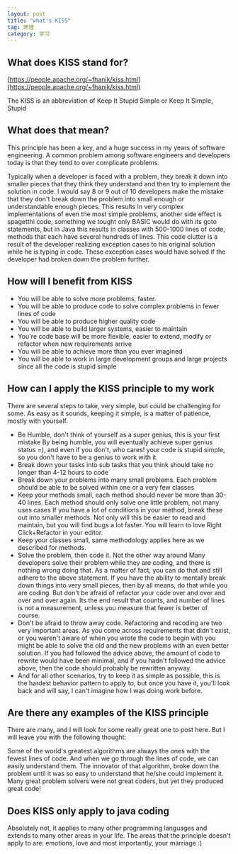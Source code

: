 ```yaml
---
layout: post
title: "what's KISS"
tag: 原理
category: 学习
---
```


## What does KISS stand for?
[https://people.apache.org/~fhanik/kiss.html](https://people.apache.org/~fhanik/kiss.html)

The KISS is an abbreviation of Keep It Stupid Simple or Keep It Simple, Stupid

## What does that mean?

This principle has been a key, and a huge success in my years of software engineering. A common problem among software engineers and developers today is that they tend to over complicate problems.

Typically when a developer is faced with a problem, they break it down into smaller pieces that they think they understand and then try to implement the solution in code. I would say 8 or 9 out of 10 developers make the mistake that they don't break down the problem into small enough or understandable enough pieces. This results in very complex implementations of even the most simple problems, another side effect is spagetthi code, something we tought only BASIC would do with its goto statements, but in Java this results in classes with 500-1000 lines of code, methods that each have several hundreds of lines.
This code clutter is a result of the developer realizing exception cases to his original solution while he is typing in code. These exception cases would have solved if the developer had broken down the problem further.

## How will I benefit from KISS

* You will be able to solve more problems, faster.
* You will be able to produce code to solve complex problems in fewer lines of code
* You will be able to produce higher quality code
* You will be able to build larger systems, easier to maintain
* You're code base will be more flexible, easier to extend, modify or refactor when new requirements arrive
* You will be able to achieve more than you ever imagined
* You will be able to work in large development groups and large projects since all the code is stupid simple

## How can I apply the KISS principle to my work

There are several steps to take, very simple, but could be challenging for some. As easy as it sounds, keeping it simple, is a matter of patience, mostly with yourself.

* Be Humble, don't think of yourself as a super genius, this is your first mistake
By being humble, you will eventually achieve super genius status =), and even if you don't, who cares! your code is stupid simple, so you don't have to be a genius to work with it.
* Break down your tasks into sub tasks that you think should take no longer than 4-12 hours to code
* Break down your problems into many small problems. Each problem should be able to be solved within one or a very few classes
* Keep your methods small, each method should never be more than 30-40 lines. Each method should only solve one little problem, not many uses cases
If you have a lot of conditions in your method, break these out into smaller methods.
 Not only will this be easier to read and maintain, but you will find bugs a lot faster.
You will learn to love Right Click+Refactor in your editor.
* Keep your classes small, same methodology applies here as we described for methods.
* Solve the problem, then code it. Not the other way around
Many developers solve their problem while they are coding, and there is nothing wrong doing that. As a matter of fact, you can do that and still adhere to the above statement.
If you have the ability to mentally break down things into very small pieces, then by all means, do that while you are coding. But don't be afraid of refactor your code over and over and over and over again. Its the end result that counts, and number of lines is not a measurement, unless you measure that fewer is better of course.
* Don't be afraid to throw away code. Refactoring and recoding are two very important areas. As you come across requirements that didn't exist, or you weren't aware of when you wrote the code to begin with you might be able to solve the old and the new problems with an even better solution.
If you had followed the advice above, the amount of code to rewrite would have been minimal, and if you hadn't followed the advice above, then the code should probably be rewritten anyway.
* And for all other scenarios, try to keep it as simple as possible, this is the hardest behavior pattern to apply to, but once you have it, you'll look back and will say, I can't imagine how I was doing work before.

## Are there any examples of the KISS principle

There are many, and I will look for some really great one to post here. But I will leave you with the following thought:

Some of the world's greatest algorithms are always the ones with the fewest lines of code. And when we go through the lines of code, we can easily understand them. The innovator of that algorithm, broke down the problem until it was so easy to understand that he/she could implement it.
Many great problem solvers were not great coders, but yet they produced great code!

## Does KISS only apply to java coding

Absolutely not, it applies to many other programming languages and extends to many other areas in your life.
The areas that the principle doesn't apply to are: emotions, love and most importantly, your marriage :)

